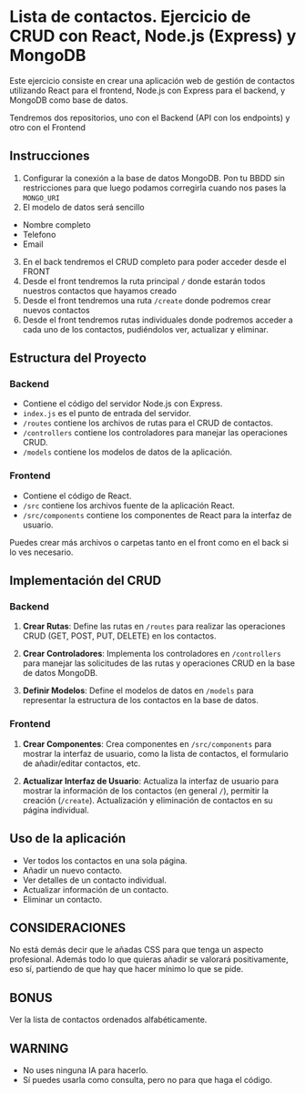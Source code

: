 # Lista de contactos. Ejercicio de CRUD con React, Node.js (Express) y MongoDB

Este ejercicio consiste en crear una aplicación web de gestión de contactos utilizando React para el frontend, Node.js con Express para el backend, y MongoDB como base de datos.

Tendremos dos repositorios, uno con el Backend (API con los endpoints) y otro con el Frontend

## Instrucciones

1. Configurar la conexión a la base de datos MongoDB. Pon tu BBDD sin restricciones para que luego podamos corregirla cuando nos pases la `MONGO_URI`
2. El modelo de datos será sencillo 

- Nombre completo
- Telefono
- Email

3. En el back tendremos el CRUD completo para poder acceder desde el FRONT
4. Desde el front tendremos la ruta principal `/` donde estarán todos nuestros contactos que hayamos creado
5. Desde el front tendremos una ruta `/create` donde podremos crear nuevos contactos
6. Desde el front tendremos rutas individuales donde podremos acceder a cada uno de los contactos, pudiéndolos ver, actualizar y eliminar.

## Estructura del Proyecto

### Backend

- Contiene el código del servidor Node.js con Express.
- `index.js` es el punto de entrada del servidor.
- `/routes` contiene los archivos de rutas para el CRUD de contactos.
- `/controllers` contiene los controladores para manejar las operaciones CRUD.
- `/models` contiene los modelos de datos de la aplicación.

### Frontend

- Contiene el código de React.
- `/src` contiene los archivos fuente de la aplicación React.
- `/src/components` contiene los componentes de React para la interfaz de usuario.

Puedes crear más archivos o carpetas tanto en el front como en el back si lo ves necesario.

## Implementación del CRUD

### Backend

1. **Crear Rutas**: Define las rutas en `/routes` para realizar las operaciones CRUD (GET, POST, PUT, DELETE) en los contactos.

2. **Crear Controladores**: Implementa los controladores en `/controllers` para manejar las solicitudes de las rutas y operaciones CRUD en la base de datos MongoDB.

3. **Definir Modelos**: Define el modelos de datos en `/models` para representar la estructura de los contactos en la base de datos.

### Frontend

1. **Crear Componentes**: Crea componentes en `/src/components` para mostrar la interfaz de usuario, como la lista de contactos, el formulario de añadir/editar contactos, etc.

3. **Actualizar Interfaz de Usuario**: Actualiza la interfaz de usuario para mostrar la información de los contactos (en general `/`), permitir la creación (`/create`). Actualización y eliminación de contactos en su página individual.

## Uso de la aplicación

- Ver todos los contactos en una sola página.
- Añadir un nuevo contacto.
- Ver detalles de un contacto individual.
- Actualizar información de un contacto.
- Eliminar un contacto.

## CONSIDERACIONES

No está demás decir que le añadas CSS para que tenga un aspecto profesional. Además todo lo que quieras añadir se valorará positivamente, eso sí, partiendo de que hay que hacer mínimo lo que se pide.

## BONUS

Ver la lista de contactos ordenados alfabéticamente. 

## WARNING
- No uses ninguna IA para hacerlo. 
- Sí puedes usarla como consulta, pero no para que haga el código.